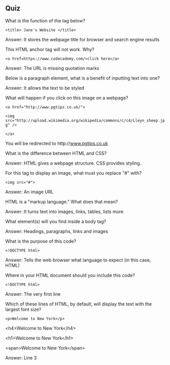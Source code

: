 ## Quiz

What is the function of the tag below?

`<title> Jane's Website </title>`

Answer: It stores the webpage title for browser and search engine results

This HTML anchor tag will not work. Why?

`<a href=https://www.codecademy.com/>click here</a>`

Answer: The URL is missing quotation marks

Below is a paragraph element, what is a benefit of inputting text into one?

Answer: It allows the text to be styled

What will happen if you click on this image on a webpage?

`<a href="http://www.pgtips.co.uk/">`

`<img src="http://upload.wikimedia.org/wikipedia/commons/c/c4/Lleyn_sheep.jpg" />`

`</a>`

You will be redirected to http:\/\/www.pgtips.co.uk

What is the difference between HTML and CSS?

Answer: HTML gives a webpage structure. CSS provides styling.

For this tag to display an image, what must you replace "\#" with?

`<img src="#">`

Answer: An image URL

HTML is a "markup language." What does that mean?

Answer: It turns text into images, links, tables, lists more

What element\(s\) will you find inside a body tag?

Answer: Headings, paragraphs, links and images

What is the purpose of this code?

`<!DOCTYPE html>`

Answer: Tells the web browser what language to expect \(in this case, HTML\)

Where in your HTML document should you include this code?

`<!DOCTYPE html>`

Answer: The very first line

Which of these lines of HTML, by default, will display the text with the largest font size?

`<p>Welcome to New York</p>`

&lt;h4&gt;Welcome to New York&lt;\/h4&gt;

&lt;h1&gt;Welcome to New York&lt;\/h1&gt;

&lt;span&gt;Welcome to New York&lt;\/span&gt;

Answer: Line 3

